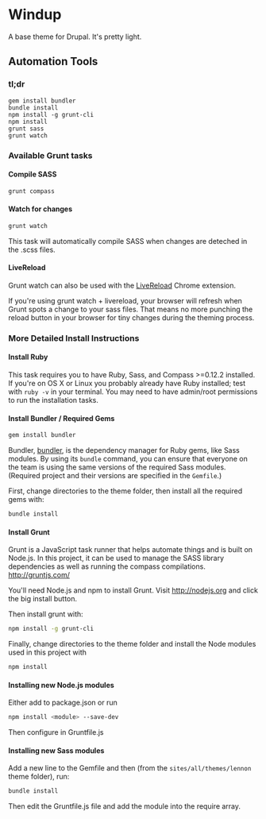 # Windup

A base theme for Drupal. It's pretty light.

## Automation Tools
### tl;dr

```
gem install bundler
bundle install
npm install -g grunt-cli
npm install
grunt sass
grunt watch
```

### Available Grunt tasks
#### Compile SASS
```bash
grunt compass
```

#### Watch for changes
```bash
grunt watch
```

This task will automatically compile SASS when changes are deteched in the .scss files.

#### LiveReload
Grunt watch can also be used with the [LiveReload](https://chrome.google.com/webstore/detail/livereload/jnihajbhpnppcggbcgedagnkighmdlei?hl=en) Chrome extension.

If you're using grunt watch + livereload, your browser will refresh when Grunt spots a change to your sass files.  That means no more punching the reload button in your browser for tiny changes during the theming process.

### More Detailed Install Instructions
#### Install Ruby
This task requires you to have Ruby, Sass, and Compass >=0.12.2 installed. If you're on OS X or Linux you probably already have Ruby installed; test with ```ruby -v``` in your terminal. You may need to have admin/root permissions to run the installation tasks.

#### Install Bundler / Required Gems

```bash
gem install bundler
```

Bundler, [bundler](http://bundler.io/v1.3/gemfile.html), is the dependency manager for Ruby gems, like Sass modules. By using its `bundle` command, you can ensure that everyone on the team is using the same versions of the required Sass modules. (Required project and their versions are specified in the `Gemfile`.)

First, change directories to the theme folder, then install all the required gems with:

```bash
bundle install
```

#### Install Grunt
Grunt is a JavaScript task runner that helps automate things and is built on Node.js. In this project, it can be used to manage the SASS library dependencies as well as running the compass compilations. http://gruntjs.com/

You'll need Node.js and npm to install Grunt. Visit http://nodejs.org and click the big install button.

Then install grunt with:

```bash
npm install -g grunt-cli
```

Finally, change directories to the theme folder and install the Node modules used in this project with

```bash
npm install
```

#### Installing new Node.js modules
Either add to package.json or run

```bash
npm install <module> --save-dev
```

Then configure in Gruntfile.js

#### Installing new Sass modules
Add a new line to the Gemfile and then (from the `sites/all/themes/lennon` theme folder), run:

```bash
bundle install
```

Then edit the Gruntfile.js file and add the module into the require array.